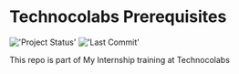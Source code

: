 # Technocolabs Prerequisites

!['Project Status'](https://img.shields.io/badge/Project%20Status-Completed-green)
!['Last Commit'](https://img.shields.io/github/last-commit/ismael616/Technocolabs_Prerequisite_Data-Cleaning
)

This repo is part of My Internship training at Technocolabs

